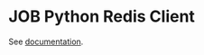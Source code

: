 # JOB Python Redis Client

See [documentation](https://observablehq.com/@oscar6echo/jupyter-observablehq-bridge).
